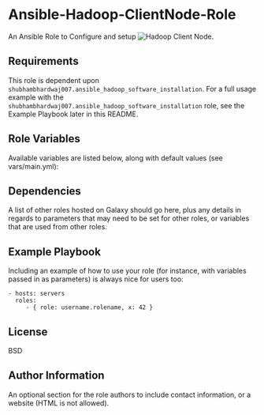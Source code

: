 # Ansible-Hadoop-ClientNode-Role

An Ansible Role to Configure and setup ![Hadoop](https://hadoop.apache.org/) Client Node.

Requirements
------------
This role is dependent upon `shubhambhardwaj007.ansible_hadoop_software_installation`.
For a full usage example with the `shubhambhardwaj007.ansible_hadoop_software_installation` role, see the Example Playbook later in this README.

Role Variables
--------------
Available variables are listed below, along with default values (see vars/main.yml):

Dependencies
------------

A list of other roles hosted on Galaxy should go here, plus any details in regards to parameters that may need to be set for other roles, or variables that are used from other roles.

Example Playbook
----------------

Including an example of how to use your role (for instance, with variables passed in as parameters) is always nice for users too:

    - hosts: servers
      roles:
         - { role: username.rolename, x: 42 }

License
-------

BSD

Author Information
------------------

An optional section for the role authors to include contact information, or a website (HTML is not allowed).
